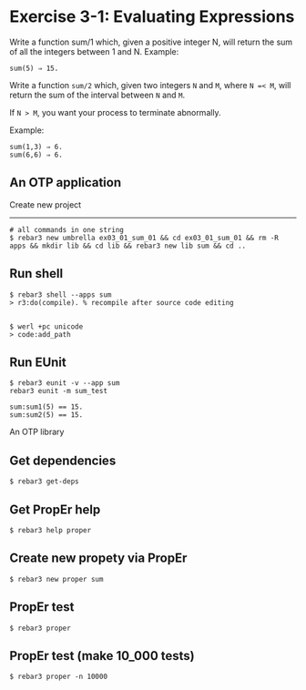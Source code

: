 Exercise 3-1: Evaluating Expressions
=====

Write a function sum/1 which, given a positive integer N, will return the sum of all the
integers between 1 and N.
Example:

`sum(5) ⇒ 15.`

Write a function `sum/2` which, given two integers `N` and `M`, where `N =< M`, will return
the sum of the interval between `N` and `M`. 

If `N > M`, you want your process to terminate abnormally.

Example:
```
sum(1,3) ⇒ 6.
sum(6,6) ⇒ 6.
```

## An OTP application

Create new project

----	
	# all commands in one string
	$ rebar3 new umbrella ex03_01_sum_01 && cd ex03_01_sum_01 && rm -R apps && mkdir lib && cd lib && rebar3 new lib sum && cd ..


Run shell
-----
	$ rebar3 shell --apps sum
	> r3:do(compile). % recompile after source code editing 
	
	
	$ werl +pc unicode
	> code:add_path

Run EUnit
-----
	$ rebar3 eunit -v --app sum
	rebar3 eunit -m sum_test

```
sum:sum1(5) == 15.
sum:sum2(5) == 15.
```

An OTP library

Get dependencies
-----
    $ rebar3 get-deps


Get PropEr help
-----
    $ rebar3 help proper


Create new propety via PropEr
-----
    $ rebar3 new proper sum
	

PropEr test
-----
    $ rebar3 proper


PropEr test (make 10_000 tests)
-----	
	$ rebar3 proper -n 10000
